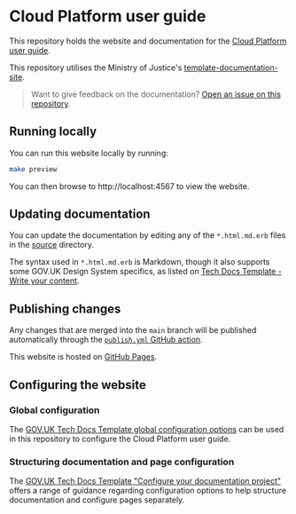 # Cloud Platform user guide

This repository holds the website and documentation for the [Cloud Platform
user guide](https://user-guide.cloud-platform.service.justice.gov.uk/#cloud-platform-user-guide).

This repository utilises the Ministry of Justice's [template-documentation-site](https://github.com/ministryofjustice/template-documentation-site).

>Want to give feedback on the documentation? [Open an issue on this repository](https://github.com/ministryofjustice/cloud-platform-user-guide/issues).

## Running locally

You can run this website locally by running:

```sh
make preview
```

You can then browse to http://localhost:4567 to view the website.

## Updating documentation

You can update the documentation by editing any of the `*.html.md.erb` files in
the [source](source) directory.

The syntax used in `*.html.md.erb` is Markdown, though it also supports some
GOV.UK Design System specifics, as listed on [Tech Docs Template - Write your
content](https://github.com/ministryofjustice/template-documentation-site/tree/main).

## Publishing changes

Any changes that are merged into the `main` branch will be published
automatically through the [`publish.yml` GitHub action](.github/workflows/publish.yml).

This website is hosted on [GitHub Pages](https://pages.github.com/).

## Configuring the website

### Global configuration

The [GOV.UK Tech Docs Template global configuration options](https://github.com/ministryofjustice/template-documentation-site/blob/main/README.md)
can be used in this repository to configure the Cloud Platform user guide.

### Structuring documentation and page configuration

The [GOV.UK Tech Docs Template "Configure your documentation project"](https://github.com/ministryofjustice/template-documentation-site/blob/main/config/tech-docs.yml)
offers a range of guidance regarding configuration options to help structure
documentation and configure pages separately.
